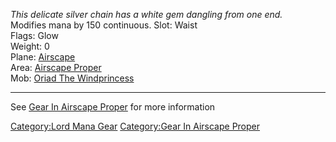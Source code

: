 *This delicate silver chain has a white gem dangling from one end.*  
Modifies mana by 150 continuous. Slot: Waist  
Flags: Glow  
Weight: 0  
Plane: [Airscape](:Category:Airscape "wikilink")  
Area: [Airscape Proper](:Category:Airscape_Proper "wikilink")  
Mob: [Oriad The Windprincess](Oriad_The_Windprincess "wikilink")  

------------------------------------------------------------------------

See [Gear In Airscape
Proper](:Category:Gear_In_Airscape_Proper "wikilink") for more
information

[Category:Lord Mana Gear](Category:Lord_Mana_Gear "wikilink")
[Category:Gear In Airscape
Proper](Category:Gear_In_Airscape_Proper "wikilink")

